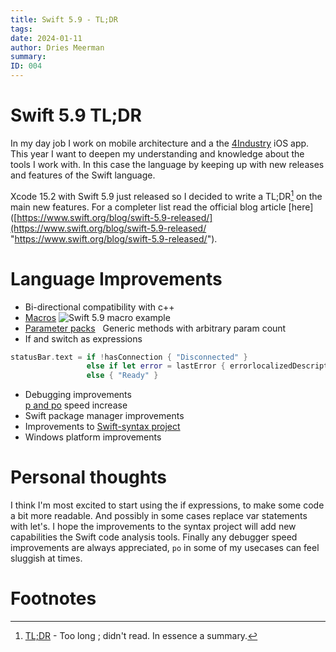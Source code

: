 ```yaml
---
title: Swift 5.9 - TL;DR
tags:
date: 2024-01-11
author: Dries Meerman
summary: 
ID: 004
---
```


# Swift 5.9 TL;DR

In my day job I work on mobile architecture and a the [4Industry](https://4industry.io) iOS app.
This year I want to deepen my understanding and knowledge about the tools I work with.
In this case the language by keeping up with new releases and features of the Swift language.

Xcode 15.2 with Swift 5.9 just released so I decided to write a TL;DR[^1] on the main new features.
For a completer list read the official blog article [here]([https://www.swift.org/blog/swift-5.9-released/](https://www.swift.org/blog/swift-5.9-released/ "https://www.swift.org/blog/swift-5.9-released/").

# Language Improvements
- Bi-directional compatibility with c++
- ⁠[Macros](https://medium.com/@ezgiustunel/swift-5-9-macros-5d2884f6ece7#:~:text=by%20Aaron%20Burden-,We%20met%20Macros%20with%20Swift%205.9.,cannot%20see%20in%20compile%20time. "https://medium.com/@ezgiustunel/swift-5-9-macros-5d2884f6ece7#:~:text=by%20Aaron%20Burden-,We%20met%20Macros%20with%20Swift%205.9.,cannot%20see%20in%20compile%20time.")
![Swift 5.9 macro example](assets/articles/dr-4/swift_macro_example.jpg)
- ⁠[Parameter packs](https://www.avanderlee.com/swift/value-and-type-parameter-packs/ "https://www.avanderlee.com/swift/value-and-type-parameter-packs/")  
    Generic methods with arbitrary param count
- If and switch as expressions  
```swift
statusBar.text = if !hasConnection { "Disconnected" }
                 else if let error = lastError { errorlocalizedDescription }
                 else { "Ready" }
```
- Debugging improvements  
[p and po](https://stackoverflow.com/questions/28806423/whats-the-difference-between-p-and-po-in-xcodes-lldb-debugger "https://stackoverflow.com/questions/28806423/whats-the-difference-between-p-and-po-in-xcodes-lldb-debugger") speed increase
- Swift package manager improvements
- Improvements to [Swift-syntax project](https://github.com/apple/swift-syntax)  
- Windows platform improvements


# Personal thoughts
I think I'm most excited to start using the if expressions, to make some code a bit more readable. And possibly in some cases replace var statements with let's. I hope the improvements to the syntax project will add new capabilities the Swift code analysis tools. Finally any debugger speed improvements are always appreciated, `po` in some of my usecases can feel sluggish at times.


# Footnotes
[^1]: [TL;DR](https://en.wikipedia.org/wiki/TL;DR) - Too long ; didn't read. In essence a summary.